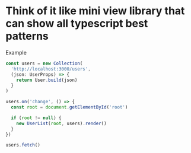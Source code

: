 # Think of it like mini view library that can show all typescript best patterns

Example
```javascript
const users = new Collection(
  'http://localhost:3000/users', 
  (json: UserProps) => {
    return User.build(json)
  }
)

users.on('change', () => {
  const root = document.getElementById('root')

  if (root != null) {
    new UserList(root, users).render()
  }
})

users.fetch()
